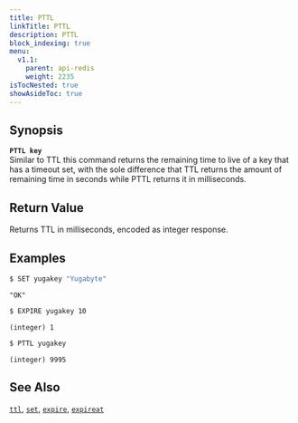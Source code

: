 ```yaml
---
title: PTTL
linkTitle: PTTL
description: PTTL
block_indexing: true
menu:
  v1.1:
    parent: api-redis
    weight: 2235
isTocNested: true
showAsideToc: true
---
```


## Synopsis
<b>`PTTL key`</b><br>
Similar to TTL this command returns the remaining time to live of a key that has a timeout set, with the sole difference that TTL returns the amount of remaining time in seconds while PTTL returns it in milliseconds.

## Return Value
Returns TTL in milliseconds, encoded as integer response.

## Examples

```sh
$ SET yugakey "Yugabyte"
```

```
"OK"
```

```sh
$ EXPIRE yugakey 10
```

```
(integer) 1
```

```sh
$ PTTL yugakey
```

```
(integer) 9995
```

## See Also
[`ttl`](../ttl/), [`set`](../set/), [`expire`](../expire/), [`expireat`](../expireat/)
